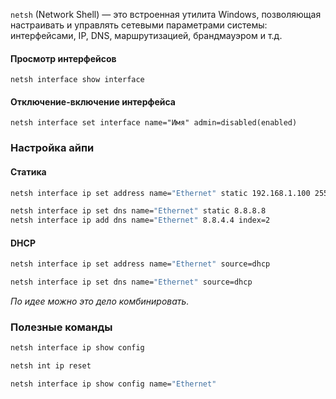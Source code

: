 `netsh` (Network Shell) — это встроенная утилита Windows, позволяющая настраивать и управлять сетевыми параметрами системы: интерфейсами, IP, DNS, маршрутизацией, брандмауэром и т.д.

#### Просмотр интерфейсов
`netsh interface show interface`

#### Отключение-включение интерфейса
`netsh interface set interface name="Имя" admin=disabled(enabled)`

### Настройка айпи
#### Статика
```sh
netsh interface ip set address name="Ethernet" static 192.168.1.100 255.255.255.0 192.168.1.1

netsh interface ip set dns name="Ethernet" static 8.8.8.8
netsh interface ip add dns name="Ethernet" 8.8.4.4 index=2
```

#### DHCP
```sh
netsh interface ip set address name="Ethernet" source=dhcp

netsh interface ip set dns name="Ethernet" source=dhcp
```

*По идее можно это дело комбинировать.*

### Полезные команды
```sh
netsh interface ip show config

netsh int ip reset

netsh interface ip show config name="Ethernet"
```